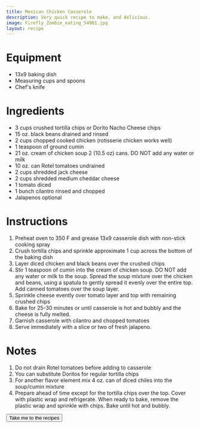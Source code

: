 ```yaml
---
title: Mexican Chicken Casserole
description: Very quick recipe to make, and delicious.
image: Firefly_Zombie_eating_54901.jpg
layout: recipe
---
```


<h1 class="text-secondary text-3xl my-2">Equipment</h1>
<ul class="py-2">
<li>13x9 baking dish</li>
<li>Measuring cups and spoons</li>
<li>Chef's knife</li>
</ul>

<h1 class="text-secondary text-3xl my-2">Ingredients</h1>
<ul class="py-2">
<li>3 cups crushed tortilla chips or Dorito Nacho Cheese chips</li>
<li>15 oz. black beans drained and rinsed</li>
<li>2 cups chopped cooked chicken (rotisserie chicken works well)</li>
<li>1 teaspoon of ground cumin</li>
<li>21 oz. cream of chicken soup 2 (10.5 oz) cans. DO NOT add any water or milk</li>
<li>10 oz. can Rotel tomatoes undrained</li>
<li>2 cups shredded jack cheese</li>
<li>2 cups shredded medium cheddar cheese</li>
<li>1 tomato diced</li>
<li>1 bunch cilantro rinsed and chopped</li>
<li>Jalapenos optional</li>
</ul>
<h1 class="text-secondary text-3xl my-2">Instructions</h1>
<ol class="py-2">
<li> Preheat oven to 350 F and grease 13x9 casserole dish with non-stick cooking spray</li>
<li> Crush tortilla chips and sprinkle approximate 1 cup across the bottom of the baking dish</li>
<li> Layer diced chicken and black beans over the crushed chips</li>
<li> Stir 1 teaspoon of cumin into the cream of chicken soup. DO NOT add any water or milk to
the soup. Spread the soup mixture over the chicken and beans, using a spatula to gently spread
it evenly over the entire top. Add canned tomatoes over the soup layer.</li>
<li> Sprinkle cheese evently over tomato layer and top with remaining crushed chips</li>
<li> Bake for 25-30 minutes or until casserole is hot and bubbly and the cheese is fully melted.</li>
<li> Garnish casserole with cilantro and chopped tomatoes</li>
<li> Serve immediately with a slice or two of fresh jalapeno.</li>
</ol>
<h1 class="text-secondary text-3xl my-2">Notes</h1>
<ol class="py-2">
<li>Do not drain Rotel tomatoes before adding to casserole</li>
<li>You can substitute Doritos for regular tortilla chips</li>
<li>For another flavor element mix 4 oz. can of diced chiles into the soup/cumin mixture</li>
<li>Prepare ahead of time except for the tortilla chips over the top. Cover with plastic wrap and refrigerate.
When ready to bake, remove the plastic wrap and sprinkle with chips. Bake until hot and bubbly.</li>
</ol>
<div>
    <a href="/recipe_list.html"><button class="btn btn-accent">Take me to the recipes</button></a>
</div>
